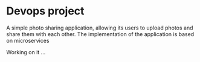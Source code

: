 # Devops project

A simple photo sharing application, allowing its users to upload photos and share them with each other. The implementation of the application is based on microservices

Working on it ...